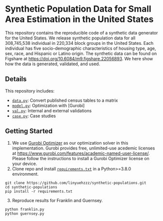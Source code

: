 # Synthetic Population Data for Small Area Estimation in the United States

This repository contains the reproducible code of a synthetic data generator for the United States. We release synthetic population data for all 308,745,538 individual in 220,334 block groups in the United States. Each individual has five socio-demographic characteristics of housing type, age, sex, race, and Hispanic or Latino origin. The synthetic data can be found on Figshare at <https://doi.org/10.6084/m9.figshare.22056893>. We here show how the data is generated, validated, and used.

## Details
This repository includes:
- [`data.py`]: Convert published census tables to a matrix
- [`model.py`]: Optimization with [Gurobi]
- [`val.py`]: Internal and external validations
- [`case.py`]: Case studies

## Getting Started
1. We use [Gurobi Optimizer] as our optimization solver in this implementation. Gurobi provides free, unlimited-use acedemic licenses at <https://www.gurobi.com/features/academic-named-user-license/>. Please follow the instructions to install a Gurobi Optimizer license on your device.
2. Clone repo and install [`requirements.txt`] in a Python>=3.8.0 environment.
```
git clone https://github.com/linyuehzzz/synthetic-populations.git
cd synthetic-populations
pip install -r requirements.txt
```
3. Reproduce results for Franklin and Guernsey.
```
python franklin.py
python guernsey.py
```

[//]: # 
   [Gurobi Optimizer]: <https://www.gurobi.com/>
   [2010 United States Census Summary File 1 (SF1)]: <https://www.census.gov/data/datasets/2010/dec/summary-file-1.html>
   
   [`data.py`]: <https://github.com/linyuehzzz/synthetic-populations/blob/main/lib/data.py>
   [`model.py`]: <https://github.com/linyuehzzz/synthetic-populations/blob/main/lib/model.py>
   [`val.py`]: <https://github.com/linyuehzzz/synthetic-populations/blob/main/lib/val.py>
   [`case.py`]: <https://github.com/linyuehzzz/synthetic-populations/blob/main/lib/case.py>
   [`requirements.txt`]: <https://github.com/linyuehzzz/synthetic-populations/blob/main/requirements.txt>
   [Franklin]: <https://github.com/linyuehzzz/synthetic-populations/blob/main/data/franklin_microdata.csv>
   [Guernsey]: <https://github.com/linyuehzzz/synthetic-populations/blob/main/data/guernsey_microdata.csv>
   [Codebook]: <https://github.com/linyuehzzz/synthetic-populations/blob/main/data/codebook.txt>
   
   [dill]: <https://github.com/joemccann/dillinger>
   [git-repo-url]: <https://github.com/joemccann/dillinger.git>
   [john gruber]: <http://daringfireball.net>
   [df1]: <http://daringfireball.net/projects/markdown/>
   [markdown-it]: <https://github.com/markdown-it/markdown-it>
   [Ace Editor]: <http://ace.ajax.org>
   [node.js]: <http://nodejs.org>
   [Twitter Bootstrap]: <http://twitter.github.com/bootstrap/>
   [jQuery]: <http://jquery.com>
   [@tjholowaychuk]: <http://twitter.com/tjholowaychuk>
   [express]: <http://expressjs.com>
   [AngularJS]: <http://angularjs.org>
   [Gulp]: <http://gulpjs.com>

   [PlDb]: <https://github.com/joemccann/dillinger/tree/master/plugins/dropbox/README.md>
   [PlGh]: <https://github.com/joemccann/dillinger/tree/master/plugins/github/README.md>
   [PlGd]: <https://github.com/joemccann/dillinger/tree/master/plugins/googledrive/README.md>
   [PlOd]: <https://github.com/joemccann/dillinger/tree/master/plugins/onedrive/README.md>
   [PlMe]: <https://github.com/joemccann/dillinger/tree/master/plugins/medium/README.md>
   [PlGa]: <https://github.com/RahulHP/dillinger/blob/master/plugins/googleanalytics/README.md>
